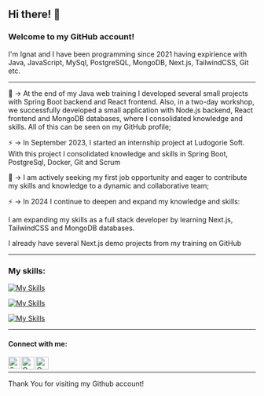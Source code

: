 ## Hi there! 👋

### Welcome to my GitHub account!
I'm Ignat and I have been programming since 2021 having expirience with Java, JavaScript, MySql, PostgreSQL, MongoDB, Next.js, TailwindCSS, Git etc.

<hr>

🌱 ->  At the end of my Java web training I developed several small projects with Spring Boot backend and React frontend. Also, in a two-day workshop, we successfully developed a small application with Node.js backend, React frontend and MongoDB databases, where I consolidated knowledge and skills. All of this can be seen on my GitHub profile;

⚡   -> In September 2023, I started an internship project at Ludogorie Soft. With this project I consolidated knowledge and skills in Spring Boot, PostgreSql, Docker, Git and Scrum

👯 ->  I am actively seeking my first job opportunity and eager to contribute my skills and knowledge to a dynamic and collaborative team;

⚡  ->  In 2024 I continue to deepen and expand my knowledge and skills:

   I am expanding my skills as a full stack developer by learning Next.js, TailwindCSS and MongoDB databases.
   
   I already have several Next.js demo projects from my training on GitHub

<hr>

### My skills:

[![My Skills](https://skillicons.dev/icons?i=java,spring,mysql,postgresql,mongodb)](https://skillicons.dev)

[![My Skills](https://skillicons.dev/icons?i=js,nodejs,nextjs,react,tailwindcss,html,css)](https://skillicons.dev)

[![My Skills](https://skillicons.dev/icons?i=git,github,docker,vercel)](https://skillicons.dev)

<hr>

#### Connect with me:
  </hr>
  <a href="https://www.linkedin.com/in/ignat-ignatov-309478244/">
   <img align="left" alt=" Om Patel | Linkedin" width="24px" src="https://www.vectorlogo.zone/logos/linkedin/linkedin-icon.svg" />
  </a>
  <a href="mailto:ignatov1423@gmail.com">
    <img align="left" alt="Om Patel | Gmail" width="26px" src="https://www.vectorlogo.zone/logos/gmail/gmail-icon.svg" />
  </a>
   <a href="https://github.com/ignatIgnatov">
    <img align="left" alt="Om Patel | Github" width="26px" src="https://www.vectorlogo.zone/logos/github/github-tile.svg" />
  </a>
  <br>
  <hr>
  
Thank You for visiting my Github account!
